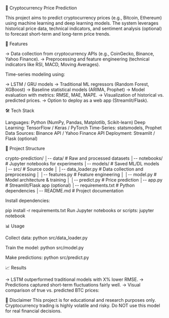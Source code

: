 🚀 Cryptocurrency Price Prediction

This project aims to predict cryptocurrency prices (e.g., Bitcoin, Ethereum) using machine learning and deep learning models. The system leverages historical price data, technical indicators, and sentiment analysis (optional) to forecast short-term and long-term price trends.

📌 Features

-> Data collection from cryptocurrency APIs (e.g., CoinGecko, Binance, Yahoo Finance).
-> Preprocessing and feature engineering (technical indicators like RSI, MACD, Moving Averages).

Time-series modeling using:

-> LSTM / GRU models
-> Traditional ML regressors (Random Forest, XGBoost)
-> Baseline statistical models (ARIMA, Prophet)
-> Model evaluation with metrics: RMSE, MAE, MAPE.
-> Visualization of historical vs. predicted prices.
-> Option to deploy as a web app (Streamlit/Flask).

🛠️ Tech Stack

Languages: Python (NumPy, Pandas, Matplotlib, Scikit-learn)
Deep Learning: TensorFlow / Keras / PyTorch
Time-Series: statsmodels, Prophet
Data Sources: Binance API / Yahoo Finance API
Deployment: Streamlit / Flask (optional)

📂 Project Structure

crypto-prediction/
│-- data/                # Raw and processed datasets
│-- notebooks/           # Jupyter notebooks for experiments
│-- models/              # Saved ML/DL models
│-- src/                 # Source code
│   │-- data_loader.py   # Data collection and preprocessing
│   │-- features.py      # Feature engineering
│   │-- model.py         # Model architecture & training
│   │-- predict.py       # Price prediction
│-- app.py               # Streamlit/Flask app (optional)
│-- requirements.txt     # Python dependencies
│-- README.md            # Project documentation


Install dependencies:

pip install -r requirements.txt
Run Jupyter notebooks or scripts:
jupyter notebook

📊 Usage

Collect data:
python src/data_loader.py

Train the model:
python src/model.py

Make predictions:
python src/predict.py

📈 Results

-> LSTM outperformed traditional models with X% lower RMSE.
-> Predictions captured short-term fluctuations fairly well.
-> Visual comparison of true vs. predicted BTC prices:

🚨 Disclaimer
This project is for educational and research purposes only. Cryptocurrency trading is highly volatile and risky. Do NOT use this model for real financial decisions.
